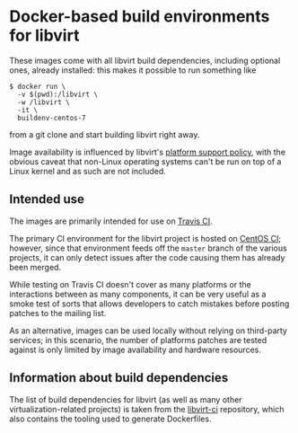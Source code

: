 Docker-based build environments for libvirt
===========================================

These images come with all libvirt build dependencies, including
optional ones, already installed: this makes it possible to run
something like

    $ docker run \
      -v $(pwd):/libvirt \
      -w /libvirt \
      -it \
      buildenv-centos-7

from a git clone and start building libvirt right away.

Image availability is influenced by libvirt's
[platform support policy](https://libvirt.org/platforms.html),
with the obvious caveat that non-Linux operating systems can't
be run on top of a Linux kernel and as such are not included.


Intended use
------------

The images are primarily intended for use on
[Travis CI](https://travis-ci.org/libvirt/libvirt).

The primary CI environment for the libvirt project is hosted on
[CentOS CI](https://ci.centos.org/view/libvirt/); however, since
that environment feeds off the `master` branch of the various
projects, it can only detect issues after the code causing them
has already been merged.

While testing on Travis CI doesn't cover as many platforms or the
interactions between as many components, it can be very useful as
a smoke test of sorts that allows developers to catch mistakes
before posting patches to the mailing list.

As an alternative, images can be used locally without relying on
third-party services; in this scenario, the number of platforms
patches are tested against is only limited by image availability
and hardware resources.


Information about build dependencies
------------------------------------

The list of build dependencies for libvirt (as well as many
other virtualization-related projects) is taken from the
[libvirt-ci](https://gitlab.com/libvirt/libvirt-ci) repository,
which also contains the tooling used to generate Dockerfiles.
